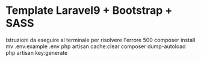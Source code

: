 # Template Laravel9 + Bootstrap + SASS

Istruzioni da eseguire al terminale per risolvere l'errore 500
composer install 
mv .env.example .env 
php artisan cache:clear 
composer dump-autoload 
php artisan key:generate

